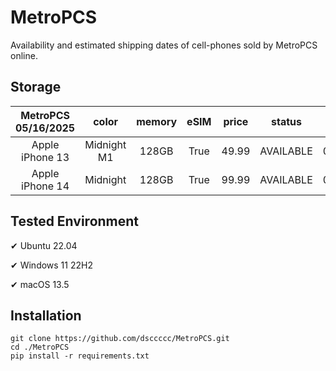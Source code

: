 # MetroPCS
Availability and estimated shipping dates of cell-phones sold by MetroPCS online.
## Storage
|MetroPCS 05/16/2025|color|memory|eSIM|price|status|shipping from|shipping to|
|:--:|:--:|:--:|:--:|:--:|:--:|:--:|:--:|
|Apple iPhone 13|Midnight M1|128GB|True|49.99|AVAILABLE|05/15/2025|05/19/2025|
|Apple iPhone 14|Midnight|128GB|True|99.99|AVAILABLE|05/15/2025|05/19/2025|

## Tested Environment
✔ Ubuntu 22.04

✔ Windows 11 22H2

✔ macOS 13.5
## Installation
```
git clone https://github.com/dsccccc/MetroPCS.git
cd ./MetroPCS
pip install -r requirements.txt
```
